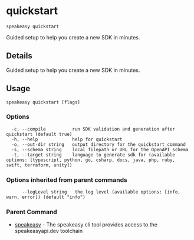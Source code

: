 # quickstart  
`speakeasy quickstart`  


Guided setup to help you create a new SDK in minutes.  

## Details

Guided setup to help you create a new SDK in minutes.

## Usage

```
speakeasy quickstart [flags]
```

### Options

```
  -c, --compile          run SDK validation and generation after quickstart (default true)
  -h, --help             help for quickstart
  -o, --out-dir string   output directory for the quickstart command
  -s, --schema string    local filepath or URL for the OpenAPI schema
  -t, --target string    language to generate sdk for (available options: [typescript, python, go, csharp, docs, java, php, ruby, swift, terraform, unity])
```

### Options inherited from parent commands

```
      --logLevel string   the log level (available options: [info, warn, error]) (default "info")
```

### Parent Command

* [speakeasy](README.md)	 - The speakeasy cli tool provides access to the speakeasyapi.dev toolchain
